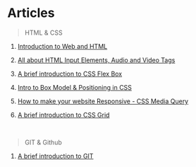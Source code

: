 # Articles

> HTML & CSS
1. [Introduction to Web and HTML](https://mridul.hashnode.dev/introduction-to-web-and-html)

2. [All about HTML Input Elements, Audio and Video Tags]()

3. [A brief introduction to CSS Flex Box]()

4. [Intro to Box Model & Positioning in CSS]()

5. [How to make your website Responsive - CSS Media Query]()

6. [A brief introduction to CSS Grid]()

</br>

> GIT & Github

1. [A brief introduction to GIT]()